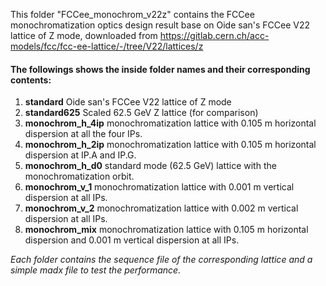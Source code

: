 This folder "FCCee_monochrom_v22z" contains the FCCee monochromatization optics design result base on Oide san's FCCee V22 lattice of Z mode, downloaded from https://gitlab.cern.ch/acc-models/fcc/fcc-ee-lattice/-/tree/V22/lattices/z


#### The followings shows the inside folder names and their corresponding contents:

1. **standard** Oide san's FCCee V22 lattice of Z mode
2. **standard625** Scaled 62.5 GeV Z lattice (for comparison)
3. **monochrom_h_4ip** monochromatization lattice with 0.105 m horizontal dispersion at all the four IPs.
4. **monochrom_h_2ip** monochromatization lattice with 0.105 m horizontal dispersion at IP.A and IP.G.
5. **monochrom_h_d0** standard mode (62.5 GeV) lattice with the monochromatization orbit.
6. **monochrom_v_1** monochromatization lattice with 0.001 m vertical dispersion at all IPs.
7. **monochrom_v_2** monochromatization lattice with 0.002 m vertical dispersion at all IPs.
8. **monochrom_mix** monochromatization lattice with 0.105 m horizontal dispersion and 0.001 m vertical dispersion at all IPs.

*Each folder contains the sequence file of the corresponding lattice and a simple madx file to test the performance.*